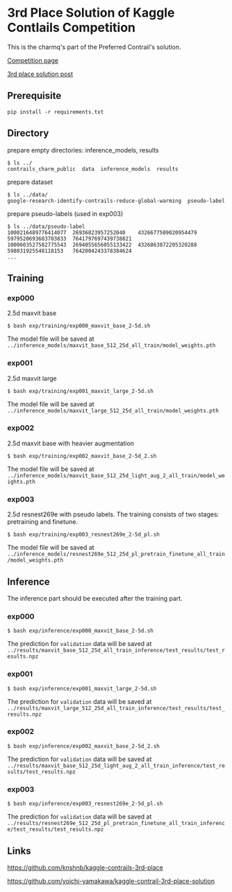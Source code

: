 # 3rd Place Solution of Kaggle Contlails Competition
This is the charmq's part of the Preferred Contrail's solution.

[Competition page](https://www.kaggle.com/competitions/google-research-identify-contrails-reduce-global-warming)

[3rd place solution post](https://www.kaggle.com/competitions/google-research-identify-contrails-reduce-global-warming/discussion/430685)
## Prerequisite
```
pip install -r requirements.txt
```

## Directory
prepare empty directories: inference_models, results
```
$ ls ../
contrails_charm_public  data  inference_models  results
```

prepare dataset
```
$ ls ../data/
google-research-identify-contrails-reduce-global-warming  pseudo-label
```

prepare pseudo-labels (used in exp003)
```
$ ls ../data/pseudo-label
1000216489776414077  26936823957252040    4326677509020954479  5979520693683703833  7641797697439738821
1000603527582775543  2694055656055133422  4326863872205320288  598031925548118153   7642004243378384624
...
```

## Training
### exp000
2.5d maxvit base
```
$ bash exp/training/exp000_maxvit_base_2-5d.sh
```
The model file will be saved at `../inference_models/maxvit_base_512_25d_all_train/model_weights.pth`

### exp001
2.5d maxvit large
```
$ bash exp/training/exp001_maxvit_large_2-5d.sh
```
The model file will be saved at `../inference_models/maxvit_large_512_25d_all_train/model_weights.pth`

### exp002
2.5d maxvit base with heavier augmentation
```
$ bash exp/training/exp002_maxvit_base_2-5d_2.sh
```
The model file will be saved at `../inference_models/maxvit_base_512_25d_light_aug_2_all_train/model_weights.pth`

### exp003
2.5d resnest269e with pseudo labels. The training consists of two stages: pretraining and finetune.
```
$ bash exp/training/exp003_resnest269e_2-5d_pl.sh
```
The model file will be saved at `../inference_models/resnest269e_512_25d_pl_pretrain_finetune_all_train/model_weights.pth`


## Inference
The inference part should be executed after the training part.
### exp000
```
$ bash exp/inference/exp000_maxvit_base_2-5d.sh
```
The prediction for `validation` data will be saved at `../results/maxvit_base_512_25d_all_train_inference/test_results/test_results.npz`

### exp001
```
$ bash exp/inference/exp001_maxvit_large_2-5d.sh
```
The prediction for `validation` data will be saved at `../results/maxvit_large_512_25d_all_train_inference/test_results/test_results.npz`

### exp002
```
$ bash exp/inference/exp002_maxvit_base_2-5d_2.sh
```
The prediction for `validation` data will be saved at `../results/maxvit_base_512_25d_light_aug_2_all_train_inference/test_results/test_results.npz`

### exp003
```
$ bash exp/inference/exp003_resnest269e_2-5d_pl.sh
```
The prediction for `validation` data will be saved at `../results/resnest269e_512_25d_pl_pretrain_finetune_all_train_inference/test_results/test_results.npz`

## Links
https://github.com/knshnb/kaggle-contrails-3rd-place

https://github.com/yoichi-yamakawa/kaggle-contrail-3rd-place-solution
